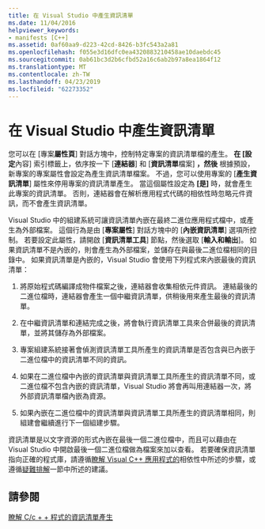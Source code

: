 ```yaml
---
title: 在 Visual Studio 中產生資訊清單
ms.date: 11/04/2016
helpviewer_keywords:
- manifests [C++]
ms.assetid: 0af60aa9-d223-42cd-8426-b3fc543a2a81
ms.openlocfilehash: f055e3d16dfc0ea4320883210458ae10daebdc45
ms.sourcegitcommit: 0ab61bc3d2b6cfbd52a16c6ab2b97a8ea1864f12
ms.translationtype: MT
ms.contentlocale: zh-TW
ms.lasthandoff: 04/23/2019
ms.locfileid: "62273352"
---
```

# <a name="manifest-generation-in-visual-studio"></a>在 Visual Studio 中產生資訊清單

您可以在 [專案**屬性頁**] 對話方塊中，控制特定專案的資訊清單檔的產生。 **在 [設定**內容] 索引標籤上，依序按一下 [**連結器**] 和 [**資訊清單**檔案] **，然後** 根據預設，新專案的專案屬性會設定為產生資訊清單檔案。 不過，您可以使用專案的 [**產生資訊清單**] 屬性來停用專案的資訊清單產生。 當這個屬性設定為 **[是]** 時，就會產生此專案的資訊清單。 否則，連結器會在解析應用程式代碼的相依性時忽略元件資訊，而不會產生資訊清單。

Visual Studio 中的組建系統可讓資訊清單內嵌在最終二進位應用程式檔中，或產生為外部檔案。 這個行為是由 [**專案屬性**] 對話方塊中的 [**內嵌資訊清單**] 選項所控制。 若要設定此屬性，請開啟 [**資訊清單工具**] 節點，然後選取 [**輸入和輸出**]。 如果資訊清單不是內嵌的，則會產生為外部檔案，並儲存在與最後二進位檔相同的目錄中。 如果資訊清單是內嵌的，Visual Studio 會使用下列程式來內嵌最後的資訊清單：

1. 將原始程式碼編譯成物件檔案之後，連結器會收集相依元件資訊。 連結最後的二進位檔時，連結器會產生一個中繼資訊清單，供稍後用來產生最後的資訊清單。

1. 在中繼資訊清單和連結完成之後，將會執行資訊清單工具來合併最後的資訊清單，並將其儲存為外部檔案。

1. 專案組建系統接著會偵測資訊清單工具所產生的資訊清單是否包含與已內嵌于二進位檔中的資訊清單不同的資訊。

1. 如果在二進位檔中內嵌的資訊清單與資訊清單工具所產生的資訊清單不同，或二進位檔不包含內嵌的資訊清單，Visual Studio 將會再叫用連結器一次，將外部資訊清單檔內嵌為資源。

1. 如果內嵌在二進位檔中的資訊清單與資訊清單工具所產生的資訊清單相同，則組建會繼續進行下一個組建步驟。

資訊清單是以文字資源的形式內嵌在最後一個二進位檔中，而且可以藉由在 Visual Studio 中開啟最後一個二進位檔做為檔案來加以查看。 若要確保資訊清單指向正確的程式庫，請遵循[瞭解 Visual C++ 應用程式的](../windows/understanding-the-dependencies-of-a-visual-cpp-application.md)相依性中所述的步驟，或遵循[疑難排解](troubleshooting-c-cpp-isolated-applications-and-side-by-side-assemblies.md)一節中所述的建議。

## <a name="see-also"></a>請參閱

[瞭解 C/c + + 程式的資訊清單產生](understanding-manifest-generation-for-c-cpp-programs.md)
